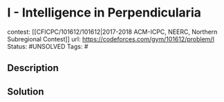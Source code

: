 # I - Intelligence in Perpendicularia

contest: [[CFICPC/101612/101612|2017-2018 ACM-ICPC, NEERC, Northern Subregional Contest]]
url: https://codeforces.com/gym/101612/problem/I
Status: #UNSOLVED
Tags: #

## Description

## Solution

